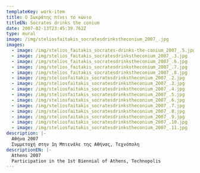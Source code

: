 ```yaml
---
templateKey: work-item
title: Ο Σωκράτης πίνει το κώνιο
titleEN: Socrates drinks the conium
date: 2007-02-13T23:45:39.762Z
type: mural
image: /img/steliosfaitakis_socratesdrinkstheconium_2007_.jpg
images:
  - image: /img/stelios_faitakis_socrates-drinks-the-conium_2007_.5.jpg
  - image: /img/stelios_faitakis_socratesdrinkstheconium_2007_.3.jpg
  - image: /img/stelios_faitakis_socratesdrinkstheconium_2007_.6.jpg
  - image: /img/stelios_faitakis_socratesdrinkstheconium_2007_.7.jpg
  - image: /img/stelios_faitakis_socratesdrinkstheconium_2007_.8.jpg
  - image: /img/steliosfaitakis_socratesdrinkstheconium_2007_.2.jpg
  - image: /img/steliosfaitakis_socratesdrinkstheconium_2007_.3.jpg
  - image: /img/steliosfaitakis_socratesdrinkstheconium_2007_.4.jpg
  - image: /img/steliosfaitakis_socratesdrinkstheconium_2007_.5.jpg
  - image: /img/steliosfaitakis_socratesdrinkstheconium_2007_.6.jpg
  - image: /img/steliosfaitakis_socratesdrinkstheconium_2007_.7.jpg
  - image: /img/steliosfaitakis_socratesdrinkstheconium_2007_.8.jpg
  - image: /img/steliosfaitakis_socratesdrinkstheconium_2007_.9.jpg
  - image: /img/steliosfaitakis_socratesdrinkstheconium_2007_.10.jpg
  - image: /img/steliosfaitakis_socratesdrinkstheconium_2007_.11.jpg
description: |-
  Αθήνα 2007
  Συμμετοχή στην 1η Μπιενάλε της Αθήνας, Τεχνόπολη
descriptionEN: |-
  Athens 2007
  Participation in the 1st Biennial of Athens, Technopolis
---
```

